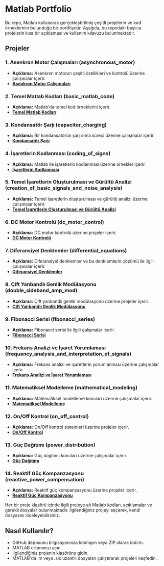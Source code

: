 # Matlab Portfolio
Bu repo, Matlab kullanarak gerçekleştirilmiş çeşitli projelerin ve kod örneklerinin bulunduğu bir portföydür. Aşağıda, bu repodaki başlıca projelerin kısa bir açıklaması ve kullanım kılavuzu bulunmaktadır.

## Projeler
### 1. Asenkron Motor Çalışmaları (asynchronous_motor)
   - **Açıklama:** Asenkron motorun çeşitli özellikleri ve kontrolü üzerine çalışmalar içerir.
   - **[Asenkron Motor Çalışmaları](asynchronous_motor)**

### 2. Temel Matlab Kodları (basic_matlab_code)
   - **Açıklama:** Matlab'da temel kod örneklerini içerir.
   - **[Temel Matlab Kodları](basic_matlab_code)**

### 3. Kondansatör Şarjı (capacitor_charging)
   - **Açıklama:** Bir kondansatörün şarj olma süreci üzerine çalışmalar içerir.
   - **[Kondansatör Şarjı](capacitor_charging)**

### 4. İşaretlerin Kodlanması (coding_of_signs)
   - **Açıklama:** Matlab ile işaretlerin kodlanması üzerine örnekler içerir.
   - **[İşaretlerin Kodlanması](coding_of_signs)**

### 5. Temel İşaretlerin Oluşturulması ve Gürültü Analizi (creation_of_basic_signals_and_noise_analysis)
   - **Açıklama:** Temel işaretlerin oluşturulması ve gürültü analizi üzerine çalışmalar içerir.
   - **[Temel İşaretlerin Oluşturulması ve Gürültü Analizi](creation_of_basic_signals_and_noise_analysis)**

### 6. DC Motor Kontrolü (dc_motor_control)
   - **Açıklama:** DC motor kontrolü üzerine projeler içerir.
   - **[DC Motor Kontrolü](dc_motor_control)**

### 7. Diferansiyel Denklemler (differential_equations)
   - **Açıklama:** Diferansiyel denklemler ve bu denklemlerin çözümü ile ilgili çalışmalar içerir.
   - **[Diferansiyel Denklemler](differential_equations)**

### 8. Çift Yanbandlı Genlik Modülasyonu (double_sideband_amp_mod)
   - **Açıklama:** Çift yanbandlı genlik modülasyonu üzerine projeler içerir.
   - **[Çift Yanbandlı Genlik Modülasyonu](double_sideband_amp_mod)**

### 9. Fibonacci Serisi (fibonacci_series)
   - **Açıklama:** Fibonacci serisi ile ilgili çalışmalar içerir.
   - **[Fibonacci Serisi](fibonacci_series)**

### 10. Frekans Analizi ve İşaret Yorumlaması (frequency_analysis_and_interpretation_of_signals)
   - **Açıklama:** Frekans analizi ve işaretlerin yorumlanması üzerine çalışmalar içerir.
   - **[Frekans Analizi ve İşaret Yorumlaması](frequency_analysis_and_interpretation_of_signals)**

### 11. Matematiksel Modelleme (mathematical_modeling)
   - **Açıklama:** Matematiksel modelleme konuları üzerine çalışmalar içerir.
   - **[Matematiksel Modelleme](mathematical_modeling)**

### 12. On/Off Kontrol (on_off_control)
   - **Açıklama:** On/Off kontrol sistemleri üzerine projeler içerir.
   - **[On/Off Kontrol](on_off_control)**

### 13. Güç Dağıtımı (power_distribution)
   - **Açıklama:** Güç dağıtımı konuları üzerine çalışmalar içerir.
   - **[Güç Dağıtımı](power_distribution)**

### 14. Reaktif Güç Kompanzasyonu (reactive_power_compensation)
   - **Açıklama:** Reaktif güç kompanzasyonu üzerine projeler içerir.
   - **[Reaktif Güç Kompanzasyonu](reactive_power_compensation)**


Her bir proje klasörü içinde ilgili projeye ait Matlab kodları, açıklamalar ve gerekli dosyalar bulunmaktadır. İlgilendiğiniz projeyi seçerek, kendi dosyasını inceleyebilirsiniz.

## Nasıl Kullanılır?
- GitHub deposunu bilgisayarınıza klonlayın veya ZIP olarak indirin.
- MATLAB ortamınızı açın.
- İlgilendiğiniz projenin klasörüne gidin.
- MATLAB'da .m veya .slx uzantılı dosyaları çalıştırarak projeleri keşfedin.
